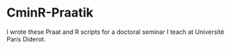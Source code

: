 # CminR-Praatik
I wrote these Praat and R scripts for a doctoral seminar I teach at Université Paris Diderot. 
